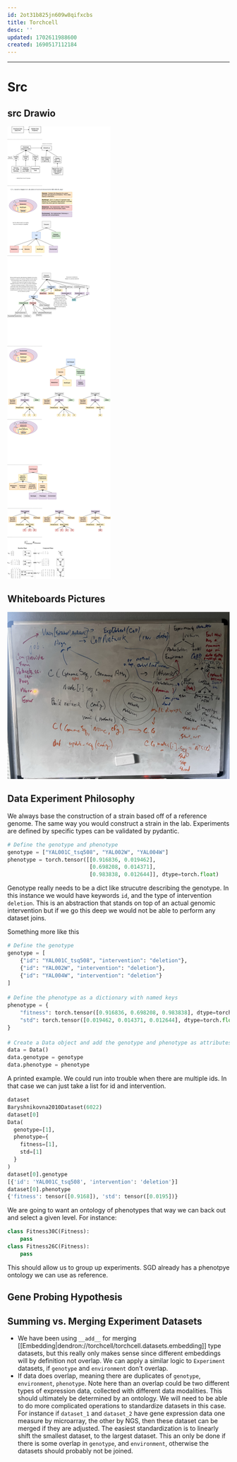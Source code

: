```yaml
---
id: 2ot31b825jn609w8qifxcbs
title: Torchcell
desc: ''
updated: 1702611988600
created: 1690517112184
---
```


---

# Src

## src Drawio

![](./assets/drawio/src.drawio.png)

## Whiteboards Pictures

![](./assets/images/src.md.data-structure-brainstorm-2023.08.01.png)

## Data Experiment Philosophy

We always base the construction of a strain based off of a reference genome. The same way you would construct a strain in the lab. Experiments are defined by specific types can be validated by pydantic.

```python
# Define the genotype and phenotype
genotype = ["YAL001C_tsq508", "YAL002W", "YAL004W"]
phenotype = torch.tensor([[0.916836, 0.019462],
                          [0.698208, 0.014371],
                          [0.983838, 0.012644]], dtype=torch.float)
```

Genotype really needs to be a dict like strucutre describing the genotype. In this instance we would have keywords `id`, and the type of intervention `deletion`. This is an abstraction that stands on top of an actual genomic intervention but if we go this deep we would not be able to perform any dataset joins.

Something more like this

```python
# Define the genotype
genotype = [
    {"id": "YAL001C_tsq508", "intervention": "deletion"},
    {"id": "YAL002W", "intervention": "deletion"},
    {"id": "YAL004W", "intervention": "deletion"}
]

# Define the phenotype as a dictionary with named keys
phenotype = {
    "fitness": torch.tensor([0.916836, 0.698208, 0.983838], dtype=torch.float),
    "std": torch.tensor([0.019462, 0.014371, 0.012644], dtype=torch.float)
}

# Create a Data object and add the genotype and phenotype as attributes
data = Data()
data.genotype = genotype
data.phenotype = phenotype
```

A printed example. We could run into trouble when there are multiple ids. In that case we can just take a list for id and intervention.

```python
dataset
Baryshnikovna2010Dataset(6022)
dataset[0]
Data(
  genotype=[1],
  phenotype={
    fitness=[1],
    std=[1]
  }
)
dataset[0].genotype
[{'id': 'YAL001C_tsq508', 'intervention': 'deletion'}]
dataset[0].phenotype
{'fitness': tensor([0.9168]), 'std': tensor([0.0195])}
```

We are going to want an ontology of phenotypes that way we can back out and select a given level. For instance:

```python
class Fitness30C(Fitness):
    pass
class Fitness26C(Fitness):
    pass
```

This should allow us to group up experiments. SGD already has a phenotpye ontology we can use as reference.

## Gene Probing Hypothesis



## Summing vs. Merging Experiment Datasets

- We have been using `__add__` for merging [[Embedding|dendron://torchcell/torchcell.datasets.embedding]] type datasets, but this really only makes sense since different embeddings will by definition not overlap. We can apply a similar logic to `Experiment` datasets, if `genotype` and `environment` don't overlap.
- If data does overlap, meaning there are duplicates of `genotype`, `environment`, `phenotype`. Note here than an overlap could be two different types of expression data, collected with different data modalities. This should ultimately be determined by an ontology. We will need to be able to do more complicated operations to standardize datasets in this case. For instance if `dataset_1` and `dataset_2` have gene expression data one measure by microarray, the other by NGS, then these dataset can be merged if they are adjusted. The easiest standardization is to linearly shift the smallest dataset, to the largest dataset. This an only be done if there is some overlap in `genotype`, and `environment`, otherwise the datasets should probably not be joined.
